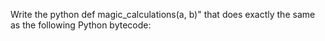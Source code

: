 Write the python def magic_calculations(a, b)" that does exactly the same as the following Python bytecode:

